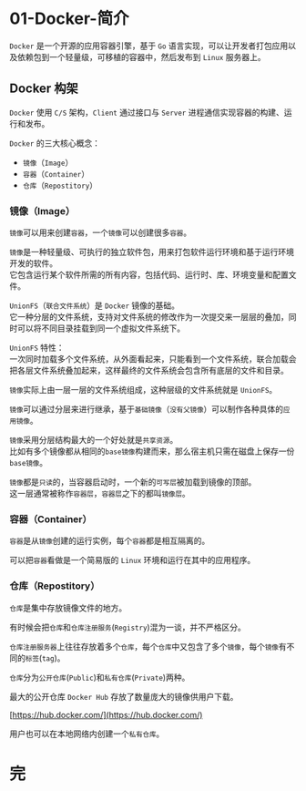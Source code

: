 # 01-Docker-简介

`Docker` 是一个开源的应用容器引擎，基于 `Go` 语言实现，可以让开发者打包应用以及依赖包到一个轻量级，可移植的容器中，然后发布到 `Linux` 服务器上。

## Docker 构架

`Docker` 使用 `C/S` 架构，`Client` 通过接口与 `Server` 进程通信实现容器的构建、运行和发布。

`Docker` 的三大核心概念：
- `镜像`（`Image`）
- `容器`（`Container`）
- `仓库`（`Repostitory`）

### 镜像（Image）

`镜像`可以用来创建`容器`，一个`镜像`可以创建很多`容器`。

`镜像`是一种轻量级、可执行的独立软件包，用来打包软件运行环境和基于运行环境开发的软件。  
它包含运行某个软件所需的所有内容，包括代码、运行时、库、环境变量和配置文件。  

`UnionFS`（`联合文件系统`）是 `Docker` 镜像的基础。  
它一种分层的文件系统，支持对文件系统的修改作为一次提交来一层层的叠加，同时可以将不同目录挂载到同一个虚拟文件系统下。

`UnionFS` 特性：  
一次同时加载多个文件系统，从外面看起来，只能看到一个文件系统，联合加载会把各层文件系统叠加起来，这样最终的文件系统会包含所有底层的文件和目录。

`镜像`实际上由一层一层的文件系统组成，这种层级的文件系统就是 `UnionFS`。

`镜像`可以通过分层来进行继承，基于`基础镜像`（`没有父镜像`）可以制作各种具体的`应用镜像`。

`镜像`采用分层结构最大的一个好处就是`共享资源`。  
比如有多个镜像都从相同的`base镜像`构建而来，那么宿主机只需在磁盘上保存一份`base镜像`。

`镜像`都是`只读`的，当容器启动时，一个新的`可写层`被加载到镜像的顶部。  
这一层通常被称作`容器层`，`容器层`之下的都叫`镜像层`。

### 容器（Container）

`容器`是从`镜像`创建的运行实例，每个`容器`都是相互隔离的。

可以把`容器`看做是一个简易版的 `Linux` 环境和运行在其中的应用程序。

### 仓库（Repostitory）

`仓库`是集中存放镜像文件的地方。

有时候会把`仓库`和`仓库注册服务`(`Registry`)混为一谈，并不严格区分。

`仓库注册服务器`上往往存放着多个`仓库`，每个`仓库`中又包含了多个`镜像`，每个`镜像`有不同的`标签`(`tag`)。

`仓库`分为`公开仓库`(`Public`)和`私有仓库`(`Private`)两种。

最大的公开仓库 `Docker Hub` 存放了数量庞大的镜像供用户下载。

[https://hub.docker.com/](https://hub.docker.com/)

用户也可以在本地网络内创建一个`私有仓库`。

# 完